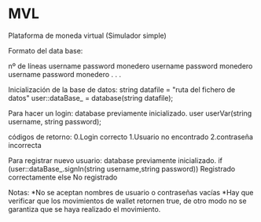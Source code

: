 # MVL
Plataforma de moneda virtual (Simulador simple)

Formato del data base:


nº de líneas
username password monedero
username password monedero
username password monedero
.
.
.


Inicialización de la base de datos:
  string datafile = "ruta del fichero de datos"
  user::dataBase_ = database(string datafile);


Para hacer un login:
  database previamente inicializado.
  user userVar(string username, string password);

  códigos de retorno:
   0.Login correcto
   1.Usuario no encontrado
   2.contraseña incorrecta


Para registrar nuevo usuario:
  database previamente inicializado.
  if (user::dataBase_.signIn(string username,string password))
    Registrado correctamente
    else
    No registrado




Notas:
  *No se aceptan nombres de usuario o contraseñas vacías
  *Hay que verificar que los movimientos de wallet retornen true, de otro modo
   no se garantiza que se haya realizado el movimiento.
